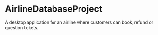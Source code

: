 # AirlineDatabaseProject
A desktop application for an airline where customers can book, refund or question tickets.

